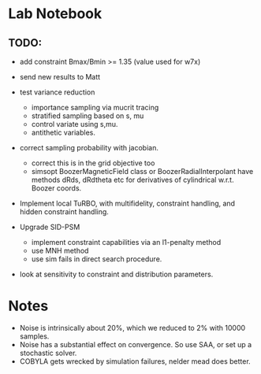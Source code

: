 
# Lab Notebook

## TODO:
- add constraint Bmax/Bmin >= 1.35 (value used for w7x)
- send new results to Matt

- test variance reduction
  - importance sampling via mucrit tracing
  - stratified sampling based on s, mu
  - control variate using s,mu.
  - antithetic variables.
- correct sampling probability with jacobian.
  - correct this is in the grid objective too
  - simsopt BoozerMagneticField class or BoozerRadialInterpolant have methods
    dRds, dRdtheta etc for derivatives of cylindrical w.r.t. Boozer coords.

- Implement local TuRBO, with multifidelity, constraint handling, and hidden constraint handling.
- Upgrade SID-PSM 
  - implement constraint capabilities via an l1-penalty method
  - use MNH method
  - use sim fails in direct search procedure.
- look at sensitivity to constraint and distribution parameters.

# Notes
- Noise is intrinsically about 20%, which we reduced to 2% with 10000 samples.
- Noise has a substantial effect on convergence. So use SAA, or set up a stochastic solver.
- COBYLA gets wrecked by simulation failures, nelder mead does better.
